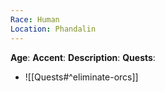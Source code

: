 ```yaml
---
Race: Human
Location: Phandalin
---
```

**Age**: 
**Accent**: 
**Description**: 
**Quests**:
* ![[Quests#^eliminate-orcs]]